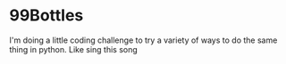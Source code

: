 99Bottles
=========

I'm doing a little coding challenge to try a variety of ways to do the same thing in python. Like sing this song
